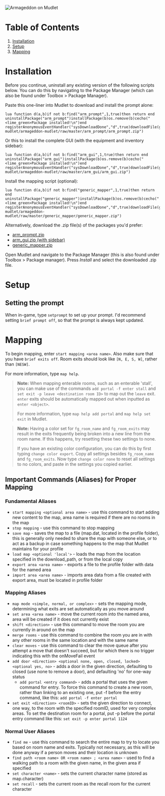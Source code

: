 ![Armageddon on Mudlet](https://i.vgy.me/sBZKmJ.gif)

# Table of Contents

1. [Installation](#installation)
2. [Setup](#setup)
3. [Mapping](#mapping)

# Installation

Before you continue, uninstall any existing version of the following scripts below. You can do this by navigating to the Package Manager (which can also be found under Toolbox > Package Manager).

Paste this one-liner into Mudlet to download and install the prompt alone:

```
lua function d(a,b)if not b:find("arm_prompt",1,true)then return end uninstallPackage("arm_prompt")installPackage(b)os.remove(b)cecho("<lime_green>Package installed!\n")end registerAnonymousEventHandler("sysDownloadDone","d",true)downloadFile(getMudletHomeDir().."/arm_prompt.zip","https://github.com/armageddon-mudlet/armageddon-mudlet/raw/master/arm_prompt/arm_prompt.zip")
```

Or this to install the complete GUI (with the equipment and inventory sidebar):

```
lua function d(a,b)if not b:find("arm_gui",1,true)then return end uninstallPackage("arm_gui")installPackage(b)os.remove(b)cecho("<lime_green>Package installed!\n")end registerAnonymousEventHandler("sysDownloadDone","d",true)downloadFile(getMudletHomeDir().."/arm_gui.zip","https://github.com/armageddon-mudlet/armageddon-mudlet/raw/master/arm_gui/arm_gui.zip")
```

Install the mapping script (optional):

```
lua function d(a,b)if not b:find("generic_mapper",1,true)then return end uninstallPackage("generic_mapper")installPackage(b)os.remove(b)cecho("<lime_green>Package installed!\n")end registerAnonymousEventHandler("sysDownloadDone","d",true)downloadFile(getMudletHomeDir().."/generic_mapper.zip","https://github.com/armageddon-mudlet/armageddon-mudlet/raw/master/generic_mapper/generic_mapper.zip")
```

Alternatively, download the .zip file(s) of the packages you'd prefer:

 - [arm_prompt.zip](https://github.com/armageddon-mudlet/armageddon-mudlet/raw/master/arm_prompt/arm_prompt.zip)
 - [arm_gui.zip (with sidebar)](https://github.com/armageddon-mudlet/armageddon-mudlet/raw/master/arm_gui/arm_gui.zip)
 - [generic_mapper.zip](https://github.com/armageddon-mudlet/armageddon-mudlet/raw/master/generic_mapper/generic_mapper.zip)
 
Open Mudlet and navigate to the Package Manager (this is also found under Toolbox > Package manager). Press *Install* and select the downloaded .zip file.

# Setup

## Setting the prompt
When in-game, type `setprompt` to set up your prompt. I'd recommend setting `brief prompt off`, so that the prompt is always kept updated.

# Mapping
To begin mapping, enter `start mapping <area name>`. Also make sure that you have `brief exits off`. Room exits should look like `[N, E, S, W]`, rather than `[NESW]`.

For more information, type `map help`.

> **Note:** When mapping enterable rooms, such as an enterable 'stall', you can make use of the commands `add portal -f enter stall` and `set exit -p leave <destination room ID>` to map out the `leave` exit. `enter` exits should be automatically mapped out when inputted as `enter <object>`.
>
> For more information, type `map help add portal` and `map help set exit` in Mudlet.

> **Note:** Having a color set for `fg_room_name` and `fg_room_exits` may result in the exits frequently being broken into a new line from the room name. If this happens, try resetting these two settings to none.
>
> If you have an existing color configuration, you can do this by first typing `change color export`. Copy all settings besides `fg_room_name` and `fg_room_exits`. Now type `change color none` to reset all settings to no colors, and paste in the settings you copied earlier.

## Important Commands (Aliases) for Proper Mapping

### Fundamental Aliases
- `start mapping <optional area name>` - use this command to start adding new content to the map, area name is required if there are no rooms in the map
- `stop mapping` - use this command to stop mapping
- `save map` - saves the map to a file (map.dat, located in the profile folder), this is generally only needed to share the map with someone else, or to act as a backup in case something happens to the map that Mudlet maintains for your profile
- `load map <optional 'local'>` - loads the map from the location specified in the download_path, or from the local copy
- `export area <area name>` - exports a file to the profile folder with data for the named area
- `import area <area name>` - imports area data from a file created with export area, must be located in profile folder


### Mapping Aliases
- `map mode <simple, normal, or complex>` - sets the mapping mode, determining what exits are set automatically as you move around
- `set area <area name>` - move the current room into the named area, area will be created if it does not currently exist
- `shift <direction>` - use this command to move the room you are currently in around on the map
- `merge rooms` - use this command to combine the room you are in with any other rooms in the same location and with the same name
- `clear moves` - use this command to clear the move queue after you attempt a move that doesn't succeed, but for which there is no trigger indicating this with the onMoveFail event
- `add door <direction> <optional none, open, closed, locked> <optional yes, no>` - adds a door in the given direction, defaulting to closed (use none to remove a door), and defaulting 'no' for one-way status
  - `add portal <entry command>` - adds a portal that uses the given command for entry. To force this command to create a new room, rather than linking to an existing one, put -f before the entry command, like this: `add portal -f enter portal`
- `set exit <direction> <roomID>` - sets the given direction to connect, one way, to the room with the specified roomID, used for very complex areas. To set the destination room for a portal, put -p before the portal entry command like this: `set exit -p enter portal 1124`

### Normal User Aliases
- `find me` - use this command to search the entire map to try to locate you based on room name and exits. Typically not necessary, as this will be done anyway if a person moves and their location is unknown
- `find path <room name> OR <room name> ; <area name>` - used to find a walking path to a room with the given name, in the given area if specified
- `set character <name>` - sets the current character name (stored as map.character)
- `set recall` - sets the current room as the recall room for the current character
